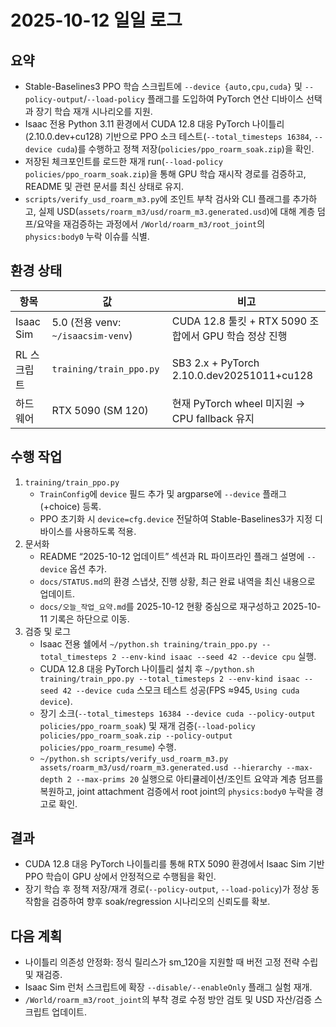 # 2025-10-12 일일 로그

## 요약
- Stable-Baselines3 PPO 학습 스크립트에 `--device {auto,cpu,cuda}` 및 `--policy-output`/`--load-policy` 플래그를 도입하여 PyTorch 연산 디바이스 선택과 장기 학습 재개 시나리오를 지원.
- Isaac 전용 Python 3.11 환경에서 CUDA 12.8 대응 PyTorch 나이틀리(2.10.0.dev+cu128) 기반으로 PPO 소크 테스트(`--total_timesteps 16384`, `--device cuda`)를 수행하고 정책 저장(`policies/ppo_roarm_soak.zip`)을 확인.
- 저장된 체크포인트를 로드한 재개 run(`--load-policy policies/ppo_roarm_soak.zip`)을 통해 GPU 학습 재시작 경로를 검증하고, README 및 관련 문서를 최신 상태로 유지.
- `scripts/verify_usd_roarm_m3.py`에 조인트 부착 검사와 CLI 플래그를 추가하고, 실제 USD(`assets/roarm_m3/usd/roarm_m3.generated.usd`)에 대해 계층 덤프/요약을 재검증하는 과정에서 `/World/roarm_m3/root_joint`의 `physics:body0` 누락 이슈를 식별.

## 환경 상태
| 항목 | 값 | 비고 |
| --- | --- | --- |
| Isaac Sim | 5.0 (전용 venv: `~/isaacsim-venv`) | CUDA 12.8 툴킷 + RTX 5090 조합에서 GPU 학습 정상 진행 |
| RL 스크립트 | `training/train_ppo.py` | SB3 2.x + PyTorch 2.10.0.dev20251011+cu128 |
| 하드웨어 | RTX 5090 (SM 120) | 현재 PyTorch wheel 미지원 → CPU fallback 유지 |

## 수행 작업
1. `training/train_ppo.py`
   - `TrainConfig`에 `device` 필드 추가 및 argparse에 `--device` 플래그(+choice) 등록.
   - PPO 초기화 시 `device=cfg.device` 전달하여 Stable-Baselines3가 지정 디바이스를 사용하도록 적용.
2. 문서화
   - README “2025-10-12 업데이트” 섹션과 RL 파이프라인 플래그 설명에 `--device` 옵션 추가.
   - `docs/STATUS.md`의 환경 스냅샷, 진행 상황, 최근 완료 내역을 최신 내용으로 업데이트.
   - `docs/오늘_작업_요약.md`를 2025-10-12 현황 중심으로 재구성하고 2025-10-11 기록은 하단으로 이동.
3. 검증 및 로그
   - Isaac 전용 쉘에서 `~/python.sh training/train_ppo.py --total_timesteps 2 --env-kind isaac --seed 42 --device cpu` 실행.
   - CUDA 12.8 대응 PyTorch 나이틀리 설치 후 `~/python.sh training/train_ppo.py --total_timesteps 2 --env-kind isaac --seed 42 --device cuda` 스모크 테스트 성공(FPS ≈945, `Using cuda device`).
   - 장기 소크(`--total_timesteps 16384 --device cuda --policy-output policies/ppo_roarm_soak`) 및 재개 검증(`--load-policy policies/ppo_roarm_soak.zip --policy-output policies/ppo_roarm_resume`) 수행.
   - `~/python.sh scripts/verify_usd_roarm_m3.py assets/roarm_m3/usd/roarm_m3.generated.usd --hierarchy --max-depth 2 --max-prims 20` 실행으로 아티큘레이션/조인트 요약과 계층 덤프를 복원하고, joint attachment 검증에서 root joint의 `physics:body0` 누락을 경고로 확인.

## 결과
- CUDA 12.8 대응 PyTorch 나이틀리를 통해 RTX 5090 환경에서 Isaac Sim 기반 PPO 학습이 GPU 상에서 안정적으로 수행됨을 확인.
- 장기 학습 후 정책 저장/재개 경로(`--policy-output`, `--load-policy`)가 정상 동작함을 검증하여 향후 soak/regression 시나리오의 신뢰도를 확보.

## 다음 계획
- 나이틀리 의존성 안정화: 정식 릴리스가 sm_120을 지원할 때 버전 고정 전략 수립 및 재검증.
- Isaac Sim 런처 스크립트에 확장 `--disable/--enableOnly` 플래그 실험 재개.
- `/World/roarm_m3/root_joint`의 부착 경로 수정 방안 검토 및 USD 자산/검증 스크립트 업데이트.

